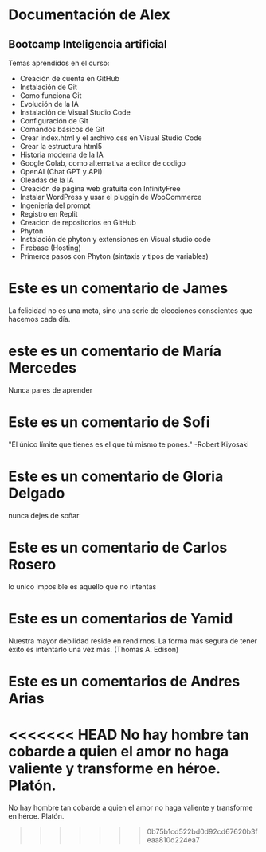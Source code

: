 # Documentación de Alex
## Bootcamp Inteligencia artificial

Temas aprendidos en el curso: 

* Creación de cuenta en GitHub
* Instalación de Git
* Como funciona Git
* Evolución de la IA
* Instalación de Visual Studio Code
* Configuración de Git
* Comandos básicos de Git
* Crear index.html y el archivo.css en Visual Studio Code
* Crear la estructura html5
* Historia moderna de la IA
* Google Colab, como alternativa a editor de codigo
* OpenAI (Chat GPT y API)
* Oleadas de la IA
* Creación de página web gratuita con InfinityFree
* Instalar WordPress y usar el pluggin de WooCommerce
* Ingeniería del prompt
* Registro en Replit
* Creacion de repositorios en GitHub
* Phyton
* Instalación de phyton y extensiones en Visual studio code
* Firebase (Hosting)
* Primeros pasos con Phyton (sintaxis y tipos de variables)

# Este es un comentario de James

La felicidad no es una meta, sino una serie de elecciones conscientes que hacemos cada día.

# este es un comentario de María Mercedes

Nunca pares de aprender

# Este es un comentario de Sofi

"El único límite que tienes es el que tú mismo te pones." -Robert Kiyosaki

# Este es un comentario de Gloria Delgado

nunca dejes de soñar

# Este es un comentario de Carlos Rosero

lo unico imposible es aquello que no intentas

# Este es un comentarios de Yamid
Nuestra mayor debilidad reside en rendirnos. La forma más segura de tener éxito es intentarlo una vez más. (Thomas A. Edison)

# Este es un comentarios de Andres Arias
<<<<<<< HEAD
No hay hombre tan cobarde a quien el amor no haga valiente y transforme en héroe. Platón.
=======
No hay hombre tan cobarde a quien el amor no haga valiente y transforme en héroe. Platón.
>>>>>>> 0b75b1cd522bd0d92cd67620b3feaa810d224ea7
